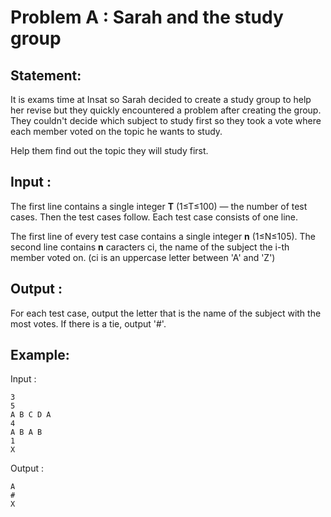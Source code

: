# Problem A : Sarah and the study group

## Statement:
It is exams time at Insat so Sarah decided to create a study group to help her revise but they quickly encountered a problem after creating the group. They couldn't decide which subject to study first so they took a vote where each member voted on the topic he wants to study.

Help them find out the topic they will study first.

## Input :
The first line contains a single integer **T** (1≤T≤100) — the number of test cases. Then the test cases follow. Each test case consists of one line.

The first line of every test case contains a single integer **n** (1≤N≤10<superscript>5</superscript>).
The second line contains **n** caracters c<subscript>i</subscript>, the name of the subject the i-th member voted on. (c<subscript>i</subscript> is an uppercase letter between 'A' and 'Z')

## Output :
For each test case, output the letter that is the name of the subject with the most votes. If there is a tie, output '#'.

## Example:
Input :  

```
3
5
A B C D A
4
A B A B
1
X
```

Output :  

```
A
#
X
```
